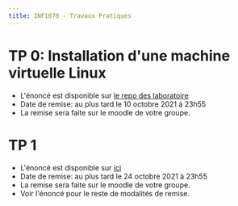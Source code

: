 ```yaml
---
title: INF1070 - Travaux Pratiques
---
```


# TP 0: Installation d'une machine virtuelle Linux

 - L'énoncé est disponible sur [le repo des laboratoire](https://gitlab.info.uqam.ca/inf1070/labs/-/blob/master/eval_installationLinux_Docker/README.md)
 - Date de remise: au plus tard le 10 octobre 2021 à 23h55
 - La remise sera faite sur le moodle de votre groupe.

# TP 1

 - L'énoncé est disponible sur [ici](https://gitlab.info.uqam.ca/inf1070/tp1-a21/-/tree/master)
 - Date de remise: au plus tard le 24 octobre 2021 à 23h55
 - La remise sera faite sur le moodle de votre groupe.
 - Voir l'énoncé pour le reste de modalités de remise.
